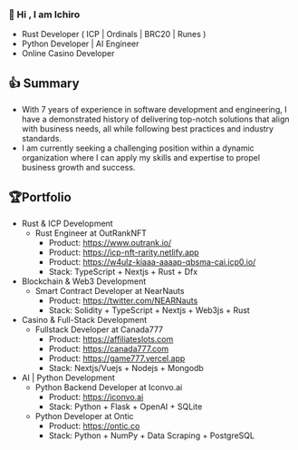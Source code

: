 <!--
<div align="center">
<img src="https://w4ulz-kiaaa-aaaap-qbsma-cai.icp0.io/logo2.svg" align="center" style="width: 80%" />
</div>  
-->
### 👋 Hi , I am Ichiro  
- Rust Developer ( ICP | Ordinals | BRC20 | Runes )
- Python Developer | AI Engineer
- Online Casino Developer

👍 Summary
-------------------------------------
- With 7 years of experience in software development and engineering, I have a demonstrated history of delivering top-notch solutions that align with business needs, all while following best practices and industry standards.
- I am currently seeking a challenging position within a dynamic organization where I can apply my skills and expertise to propel business growth and success.

🏆Portfolio
-------------------------------------
- Rust & ICP Development
    - Rust Engineer at OutRankNFT
      - Product: https://www.outrank.io/ 
      - Product: https://icp-nft-rarity.netlify.app 
      - Product: https://w4ulz-kiaaa-aaaap-qbsma-cai.icp0.io/          
      - Stack: TypeScript + Nextjs + Rust + Dfx
- Blockchain & Web3 Development
    - Smart Contract Developer at NearNauts
      - Product: https://twitter.com/NEARNauts
      - Stack: Solidity + TypeScript + Nextjs + Web3js + Rust
- Casino & Full-Stack Development
   - Fullstack Developer at Canada777
      - Product: https://affiliateslots.com
      - Product: https://canada777.com
      - Product: https://game777.vercel.app
      - Stack: Nextjs/Vuejs + Nodejs + Mongodb
- AI | Python Development
   - Python Backend Developer at Iconvo.ai
      - Product: https://iconvo.ai
      - Stack: Python + Flask + OpenAI + SQLite
   - Python Developer at Ontic
      - Product: https://ontic.co
      - Stack: Python + NumPy + Data Scraping + PostgreSQL
